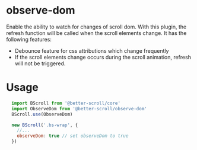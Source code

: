 # observe-dom
Enable the ability to watch for changes of scroll dom. With this plugin, the refresh function will be called when the scroll elements change. It has the following features:

- Debounce feature for css attributions which change frequently
- If the scroll elements change occurs during the scroll animation, refresh will not be triggered.

# Usage

  ```js
    import BScroll from '@better-scroll/core'
    import ObserveDom from '@better-scroll/observe-dom'
    BScroll.use(ObserveDom)

    new BScroll('.bs-wrap', {
      //...
      observeDom: true // set observeDom to true
    })
  ```
